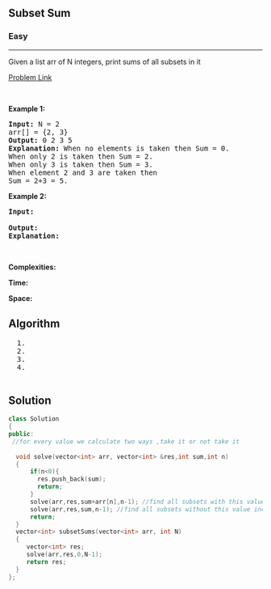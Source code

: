 <h2>Subset Sum</h2>
<h3>Easy</h3><hr>
<div><p>
  Given a list arr of N integers, print sums of all subsets in it

 
</p>


[Problem Link](https://practice.geeksforgeeks.org/problems/subset-sums2234/1#)

<p>&nbsp;</p>
<p><strong>Example 1:</strong></p>

      
 
<pre><strong>Input:</strong> N = 2
arr[] = {2, 3}
<strong>Output:</strong> 0 2 3 5 
<strong>Explanation:</strong> When no elements is taken then Sum = 0.
When only 2 is taken then Sum = 2.
When only 3 is taken then Sum = 3.
When element 2 and 3 are taken then 
Sum = 2+3 = 5.
</pre>

<p><strong>Example 2:</strong></p>

<pre><strong>Input:</strong> 
     
<strong>Output:</strong> 
<strong>Explanation:</strong> 
</pre>

<p>&nbsp;</p>
<p><strong>Complexities:</strong></p>
<strong>Time:</strong> 
  
<strong>Space:</strong> 
  <h2> Algorithm </h2>
 <pre>
  1. 
  2.
  3. 
  4. 
  </pre>
  <h2> Solution </h2>
  
  ``` c++ 
  class Solution
{
public:
   //for every value we calculate two ways ,take it or not take it 
   
    void solve(vector<int> arr, vector<int> &res,int sum,int n)
    {
        if(n<0){
          res.push_back(sum);
          return;
        }
        solve(arr,res,sum+arr[n],n-1); //find all subsets with this value included 
        solve(arr,res,sum,n-1); //find all subsets without this value included
        return; 
    } 
    vector<int> subsetSums(vector<int> arr, int N)
    {
       vector<int> res;
       solve(arr,res,0,N-1);
       return res;
    }
};
  ```
</div>
